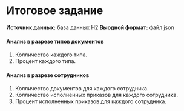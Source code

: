 # Итоговое задание 

**Источник данных:** база данных Н2
**Выодной формат:** файл json

#### Анализ в разрезе типов документов
1. Колличество каждого типа.
2. Процент каждого типа.  

#### Анализ в разрезе сотрудников
1. Колличество документов для каждого сотрудника.
2. Колличество исполненных приказов для каждого сотрудника.
3. Процент исполненных приказов для каждого сотрудника.
